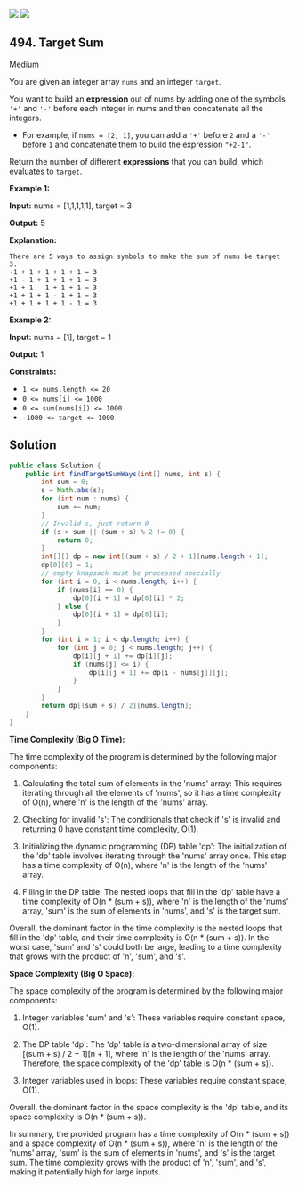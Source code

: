 [![](https://img.shields.io/github/stars/javadev/LeetCode-in-All?label=Stars&style=flat-square)](https://github.com/javadev/LeetCode-in-All)
[![](https://img.shields.io/github/forks/javadev/LeetCode-in-All?label=Fork%20me%20on%20GitHub%20&style=flat-square)](https://github.com/javadev/LeetCode-in-All/fork)

## 494\. Target Sum

Medium

You are given an integer array `nums` and an integer `target`.

You want to build an **expression** out of nums by adding one of the symbols `'+'` and `'-'` before each integer in nums and then concatenate all the integers.

*   For example, if `nums = [2, 1]`, you can add a `'+'` before `2` and a `'-'` before `1` and concatenate them to build the expression `"+2-1"`.

Return the number of different **expressions** that you can build, which evaluates to `target`.

**Example 1:**

**Input:** nums = [1,1,1,1,1], target = 3

**Output:** 5

**Explanation:**

    There are 5 ways to assign symbols to make the sum of nums be target 3.
    -1 + 1 + 1 + 1 + 1 = 3
    +1 - 1 + 1 + 1 + 1 = 3
    +1 + 1 - 1 + 1 + 1 = 3
    +1 + 1 + 1 - 1 + 1 = 3
    +1 + 1 + 1 + 1 - 1 = 3 

**Example 2:**

**Input:** nums = [1], target = 1

**Output:** 1 

**Constraints:**

*   `1 <= nums.length <= 20`
*   `0 <= nums[i] <= 1000`
*   `0 <= sum(nums[i]) <= 1000`
*   `-1000 <= target <= 1000`

## Solution

```java
public class Solution {
    public int findTargetSumWays(int[] nums, int s) {
        int sum = 0;
        s = Math.abs(s);
        for (int num : nums) {
            sum += num;
        }
        // Invalid s, just return 0
        if (s > sum || (sum + s) % 2 != 0) {
            return 0;
        }
        int[][] dp = new int[(sum + s) / 2 + 1][nums.length + 1];
        dp[0][0] = 1;
        // empty knapsack must be processed specially
        for (int i = 0; i < nums.length; i++) {
            if (nums[i] == 0) {
                dp[0][i + 1] = dp[0][i] * 2;
            } else {
                dp[0][i + 1] = dp[0][i];
            }
        }
        for (int i = 1; i < dp.length; i++) {
            for (int j = 0; j < nums.length; j++) {
                dp[i][j + 1] += dp[i][j];
                if (nums[j] <= i) {
                    dp[i][j + 1] += dp[i - nums[j]][j];
                }
            }
        }
        return dp[(sum + s) / 2][nums.length];
    }
}
```

**Time Complexity (Big O Time):**

The time complexity of the program is determined by the following major components:

1. Calculating the total sum of elements in the 'nums' array: This requires iterating through all the elements of 'nums', so it has a time complexity of O(n), where 'n' is the length of the 'nums' array.

2. Checking for invalid 's': The conditionals that check if 's' is invalid and returning 0 have constant time complexity, O(1).

3. Initializing the dynamic programming (DP) table 'dp': The initialization of the 'dp' table involves iterating through the 'nums' array once. This step has a time complexity of O(n), where 'n' is the length of the 'nums' array.

4. Filling in the DP table: The nested loops that fill in the 'dp' table have a time complexity of O(n * (sum + s)), where 'n' is the length of the 'nums' array, 'sum' is the sum of elements in 'nums', and 's' is the target sum.

Overall, the dominant factor in the time complexity is the nested loops that fill in the 'dp' table, and their time complexity is O(n * (sum + s)). In the worst case, 'sum' and 's' could both be large, leading to a time complexity that grows with the product of 'n', 'sum', and 's'.

**Space Complexity (Big O Space):**

The space complexity of the program is determined by the following major components:

1. Integer variables 'sum' and 's': These variables require constant space, O(1).

2. The DP table 'dp': The 'dp' table is a two-dimensional array of size [(sum + s) / 2 + 1][n + 1], where 'n' is the length of the 'nums' array. Therefore, the space complexity of the 'dp' table is O(n * (sum + s)).

3. Integer variables used in loops: These variables require constant space, O(1).

Overall, the dominant factor in the space complexity is the 'dp' table, and its space complexity is O(n * (sum + s)).

In summary, the provided program has a time complexity of O(n * (sum + s)) and a space complexity of O(n * (sum + s)), where 'n' is the length of the 'nums' array, 'sum' is the sum of elements in 'nums', and 's' is the target sum. The time complexity grows with the product of 'n', 'sum', and 's', making it potentially high for large inputs.
